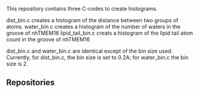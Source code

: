 This repository contains three C-codes to create histograms.

dist_bin.c creates a histogram of the distance between two groups of atoms.
water_bin.c creates a histogram of the number of waters in the groove of nhTMEM16
lipid_tail_bin.c creats a histogram of the lipid tail atom count in the groove of nhTMEM16

dist_bin.c and water_bin.c are identical except of the bin size used. Currently, for dist_bin.c, the bin size is set to 0.2A; for water_bin.c the bin size is 2.

## Repositories

